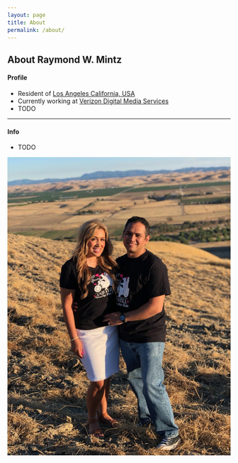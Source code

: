 ```yaml
---
layout: page
title: About
permalink: /about/
---
```


## About Raymond W. Mintz

#### Profile

- Resident of [Los Angeles California, USA](https://www.google.com/maps/d/u/0/viewer?msa=0&ll=33.977157000000005%2C-118.44570599999997&spn=0.781734%2C1.304626&mid=19RyxOhbvnf8OQZyUVujZDJEwbJE&z=10)
- Currently working at [Verizon Digital Media Services](https://www.verizondigitalmedia.com/)
- TODO

---

#### Info

- TODO

![this guy..](/assets/ray_and_brandy.jpg)
